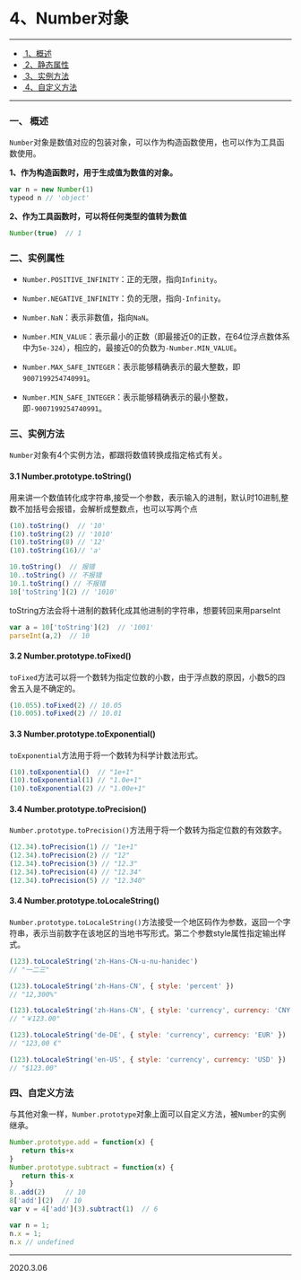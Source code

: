 # 4、Number对象

---

- <a href="#one"> 1、概述</a>
- <a href="#two"> 2、静态属性</a>
- <a href="#three"> 3、实例方法</a>
- <a href="#four"> 4、自定义方法</a>

---

### <a name="two"> 一、 概述 </a>

`Number`对象是数值对应的包装对象，可以作为构造函数使用，也可以作为工具函数使用。

**1、作为构造函数时，用于生成值为数值的对象。**

```js
var n = new Number(1)
typeod n // 'object'
```

**2、作为工具函数时，可以将任何类型的值转为数值**

```js
Number(true)  // 1
```



### <a name="two"> 二、实例属性</a>

- `Number.POSITIVE_INFINITY`：正的无限，指向`Infinity`。

- `Number.NEGATIVE_INFINITY`：负的无限，指向`-Infinity`。

- `Number.NaN`：表示非数值，指向`NaN`。

- `Number.MIN_VALUE`：表示最小的正数（即最接近0的正数，在64位浮点数体系中为`5e-324`），相应的，最接近0的负数为`-Number.MIN_VALUE`。

- `Number.MAX_SAFE_INTEGER`：表示能够精确表示的最大整数，即`9007199254740991`。

- `Number.MIN_SAFE_INTEGER`：表示能够精确表示的最小整数，即`-9007199254740991`。

  

### <a name="three">三、实例方法</a>

`Number`对象有4个实例方法，都跟将数值转换成指定格式有关。

#### 3.1 Number.prototype.toString()

用来讲一个数值转化成字符串,接受一个参数，表示输入的进制，默认时10进制,整数不加括号会报错，会解析成整数点，也可以写两个点

```js
(10).toString()  // '10'
(10).toString(2) // '1010'
(10).toString(8) // '12'
(10).toString(16)// 'a'

10.toString()  // 报错
10..toString() // 不报错
10.1.toString() // 不报错
10['toString'](2) // '1010'
```

toString方法会将十进制的数转化成其他进制的字符串，想要转回来用parseInt

```js
var a = 10['toString'](2)  // '1001'
parseInt(a,2)  // 10
```



#### 3.2 Number.prototype.toFixed()

`toFixed`方法可以将一个数转为指定位数的小数，由于浮点数的原因，小数5的四舍五入是不确定的。

```js
(10.055).toFixed(2) // 10.05
(10.005).toFixed(2) // 10.01
```



#### 3.3 Number.prototype.toExponential()

`toExponential`方法用于将一个数转为科学计数法形式。

```js
(10).toExponential()  // "1e+1"
(10).toExponential(1) // "1.0e+1"
(10).toExponential(2) // "1.00e+1"
```



#### 3.4 Number.prototype.toPrecision()

`Number.prototype.toPrecision()`方法用于将一个数转为指定位数的有效数字。

```js
(12.34).toPrecision(1) // "1e+1"
(12.34).toPrecision(2) // "12"
(12.34).toPrecision(3) // "12.3"
(12.34).toPrecision(4) // "12.34"
(12.34).toPrecision(5) // "12.340"
```

#### 3.4 Number.prototype.toLocaleString()

`Number.prototype.toLocaleString()`方法接受一个地区码作为参数，返回一个字符串，表示当前数字在该地区的当地书写形式。第二个参数style属性指定输出样式。

```js
(123).toLocaleString('zh-Hans-CN-u-nu-hanidec')
// "一二三"

(123).toLocaleString('zh-Hans-CN', { style: 'percent' })
// "12,300%"

(123).toLocaleString('zh-Hans-CN', { style: 'currency', currency: 'CNY' })
// "￥123.00"

(123).toLocaleString('de-DE', { style: 'currency', currency: 'EUR' })
// "123,00 €"

(123).toLocaleString('en-US', { style: 'currency', currency: 'USD' })
// "$123.00"
```




### <a name="four">四、自定义方法</a>
与其他对象一样，`Number.prototype`对象上面可以自定义方法，被`Number`的实例继承。

```js
Number.prototype.add = function(x) {
   return this+x
}
Number.prototype.subtract = function(x) {
   return this-x
}
8..add(2)     // 10
8['add'](2)  // 10
var v = 4['add'](3).subtract(1)  // 6
```

```js
var n = 1;
n.x = 1;
n.x // undefined
```





---

2020.3.06